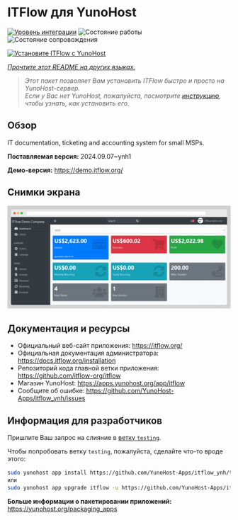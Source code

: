 <!--
Важно: этот README был автоматически сгенерирован <https://github.com/YunoHost/apps/tree/master/tools/readme_generator>
Он НЕ ДОЛЖЕН редактироваться вручную.
-->

# ITFlow для YunoHost

[![Уровень интеграции](https://dash.yunohost.org/integration/itflow.svg)](https://ci-apps.yunohost.org/ci/apps/itflow/) ![Состояние работы](https://ci-apps.yunohost.org/ci/badges/itflow.status.svg) ![Состояние сопровождения](https://ci-apps.yunohost.org/ci/badges/itflow.maintain.svg)

[![Установите ITFlow с YunoHost](https://install-app.yunohost.org/install-with-yunohost.svg)](https://install-app.yunohost.org/?app=itflow)

*[Прочтите этот README на других языках.](./ALL_README.md)*

> *Этот пакет позволяет Вам установить ITFlow быстро и просто на YunoHost-сервер.*  
> *Если у Вас нет YunoHost, пожалуйста, посмотрите [инструкцию](https://yunohost.org/install), чтобы узнать, как установить его.*

## Обзор

IT documentation, ticketing and accounting system for small MSPs.

**Поставляемая версия:** 2024.09.07~ynh1

**Демо-версия:** <https://demo.itflow.org/>

## Снимки экрана

![Снимок экрана ITFlow](./doc/screenshots/readme.gif)

## Документация и ресурсы

- Официальный веб-сайт приложения: <https://itflow.org/>
- Официальная документация администратора: <https://docs.itflow.org/installation>
- Репозиторий кода главной ветки приложения: <https://github.com/itflow-org/itflow>
- Магазин YunoHost: <https://apps.yunohost.org/app/itflow>
- Сообщите об ошибке: <https://github.com/YunoHost-Apps/itflow_ynh/issues>

## Информация для разработчиков

Пришлите Ваш запрос на слияние в [ветку `testing`](https://github.com/YunoHost-Apps/itflow_ynh/tree/testing).

Чтобы попробовать ветку `testing`, пожалуйста, сделайте что-то вроде этого:

```bash
sudo yunohost app install https://github.com/YunoHost-Apps/itflow_ynh/tree/testing --debug
или
sudo yunohost app upgrade itflow -u https://github.com/YunoHost-Apps/itflow_ynh/tree/testing --debug
```

**Больше информации о пакетировании приложений:** <https://yunohost.org/packaging_apps>
